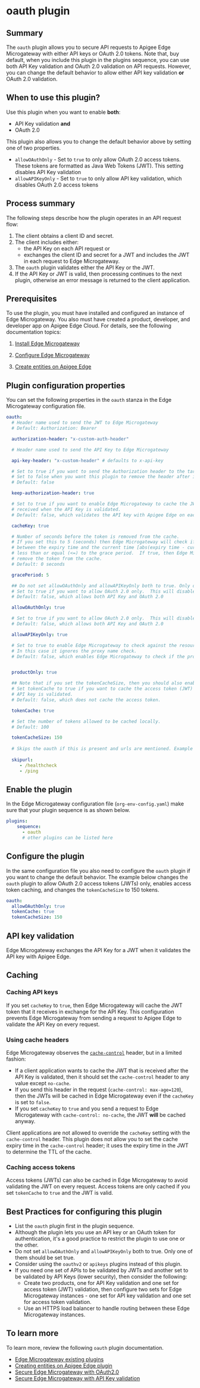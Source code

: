 # oauth plugin

## Summary

The `oauth` plugin allows you to secure API requests to Apigee Edge Microgateway with either API keys or OAuth 2.0 tokens. Note that, buy default, when you include this plugin in the plugins sequence, you can use both API Key validation and OAuth 2.0 validation on API requests. However, you can change the default behavior to allow either API key validation **or** OAuth 2.0  validation.


## When to use this plugin?

Use this plugin when you want to enable **both**:

* API Key validation **and**
* OAuth 2.0

This plugin also allows you to change the default behavior above by setting one of two properties.
* `allowOAuthOnly` - Set to `true` to only allow OAuth 2.0 access tokens. These tokens are formatted as Java Web Tokens (JWT). This setting disables API Key validation
* `allowAPIKeyOnly` - Set to `true` to only allow API key validation, which disables OAuth 2.0 access tokens

## Process summary

The following steps describe how the plugin operates in an API request flow:

1. The client obtains a client ID and secret.
2. The client includes either:
   * the API Key on each API request or
   * exchanges the client ID and secret for a JWT and includes the JWT in each request to Edge Microgateway.
3. The `oauth` plugin validates either the API Key or the JWT.
4. If the API Key or JWT is valid, then processing continues to the next plugin, otherwise an error message is returned to the client application.

## Prerequisites

To use the plugin, you must have installed and configured an instance of Edge Microgateway. You also must have
created a product, developer, and developer app on Apigee Edge Cloud. For details, see the following documentation topics:

1. [Install Edge Microgateway](https://docs.apigee.com/api-platform/microgateway/3.0.x/setting-and-configuring-edge-microgateway#Prerequisite)   

2. [Configure Edge Microgateway](https://docs.apigee.com/api-platform/microgateway/3.0.x/setting-and-configuring-edge-microgateway#Part1)

3. [Create entities on Apigee Edge](https://docs.apigee.com/api-platform/microgateway/3.0.x/setting-and-configuring-edge-microgateway#Part2)


## Plugin configuration properties

You can set the following properties in the `oauth` stanza in the Edge Microgateway configuration file.

```yaml
oauth:
  # Header name used to send the JWT to Edge Microgateway
  # Default: Authorization: Bearer

  authorization-header: "x-custom-auth-header"

  # Header name used to send the API Key to Edge Microgateway

  api-key-header: "x-custom-header" # defaults to x-api-key

  # Set to true if you want to send the Authorization header to the target server;
  # Set to false when you want this plugin to remove the header after it is validated.
  # Default: false

  keep-authorization-header: true

  # Set to true if you want to enable Edge Microgateway to cache the JWT that is
  # received when the API Key is validated.
  # Default: false, which validates the API key with Apigee Edge on each request

  cacheKey: true

  # Number of seconds before the token is removed from the cache.
  # If you set this to 5 (seconds) then Edge Microgateway will check if the difference
  # between the expiry time and the current time [abs(expiry time - current time)] is
  # less than or equal (<=) to the grace period.  If true, then Edge Microgateway will
  # remove the token from the cache.  
  # Default: 0 seconds

  gracePeriod: 5

  ## Do not set allowOAuthOnly and allowAPIKeyOnly both to true. Only one of them should be set true.
  # Set to true if you want to allow OAuth 2.0 only.  This will disable API Key validation.
  # Default: false, which allows both API Key and OAuth 2.0

  allowOAuthOnly: true

  # Set to true if you want to allow OAuth 2.0 only.  This will disable API Key validation.
  # Default: false, which allows both API Key and OAuth 2.0

  allowAPIKeyOnly: true

  # Set to true to enable Edge Microgateway to check against the resource paths only.
  # In this case it ignores the proxy name check.  
  # Default: false, which enables Edge Microgateway to check if the proxy name is included in the product.


  productOnly: true

  ## Note that if you set the tokenCacheSize, then you should also enable it (tokenCache: true)
  # Set tokenCache to true if you want to cache the access token (JWT) that is received after the
  # API key is validated.
  # Default: false, which does not cache the access token.

  tokenCache: true

  # Set the number of tokens allowed to be cached locally.
  # Default: 100

  tokenCacheSize: 150
  
  # Skips the oauth if this is present and urls are mentioned. Example as:
  
  skipurl:
     - /healthcheck
     - /ping
```

## Enable the plugin
In the Edge Microgateway configuration file (`org-env-config.yaml`) make sure that your plugin sequence is as shown below.

```yaml
plugins:
    sequence:
      - oauth
      # other plugins can be listed here
```

## Configure the plugin
In the same configuration file you also need to configure the `oauth` plugin if you want to change the default behavior.  The example below changes the `oauth` plugin to allow OAuth 2.0 access tokens (JWTs) only, enables access token caching, and changes the `tokenCacheSize` to 150 tokens.    

```yaml
oauth:
  allowOAuthOnly: true
  tokenCache: true
  tokenCacheSize: 150
```

## API key validation

Edge Microgateway exchanges the API Key for a JWT when it validates the API key with Apigee Edge.

## Caching

### Caching API keys
If you set `cacheKey` to `true`, then Edge Microgateway will cache the JWT token that it receives in exchange for the API Key.  This configuration prevents Edge Microgateway from sending a request to Apigee Edge to validate the API Key on every request.

### Using cache headers
Edge Microgateway observes the [`cache-control`](https://developers.google.com/web/fundamentals/performance/optimizing-content-efficiency/http-caching) header, but in a limited fashion:
  * If a client application wants to cache the JWT that is received after the API Key is validated, then it should set the `cache-control` header to any value except `no-cache`.
  * If you send this header in the request (`cache-control: max-age=120`), then the JWTs will be cached in Edge Microgateway even if the `cacheKey` is set to `false`.
  * If you set `cacheKey` to `true` and you send a request to Edge Microgateway with `cache-control: no-cache`, the JWT **will** be cached anyway.  

Client applications are not allowed to override the `cacheKey` setting with the `cache-control` header.  This plugin does not allow you to set the cache expiry time in the `cache-control` header; it uses the expiry time in the JWT to determine the TTL of the cache.  

### Caching access tokens
Access tokens (JWTs) can also be cached in Edge Microgateway to avoid validating the JWT on every request.  Access tokens are only cached if you set `tokenCache` to `true` and the JWT is valid.  

## Best Practices for configuring this plugin
* List the `oauth` plugin first in the plugin sequence.  
* Although the plugin lets you use an API key or an OAuth token for authentication, it's a good practice to restrict the plugin to use one or the other.
* Do not set `allowOAuthOnly` and `allowAPIKeyOnly` both to true. Only one of them should be set true.
* Consider using the `oauthv2` or `apikeys` plugins instead of this plugin.  
* If you need one set of APIs to be validated by JWTs and another set to be validated by API Keys (lower security), then consider the following:
  * Create two products, one for API Key validation and one set for access token (JWT) validation, then configure two sets for Edge Microgateway instances - one set for API key validation and one set for access token validation.
  * Use an HTTPS load balancer to handle routing between these Edge Microgateway instances.  

## To learn more
To learn more, review the following `oauth` plugin documentation.  
* [Edge Microgateway existing plugins](https://docs.apigee.com/api-platform/microgateway/2.5.x/use-plugins#existingpluginsbundledwithedgemicrogateway)
* [Creating entities on Apigee Edge plugin](https://docs.apigee.com/api-platform/microgateway/2.5.x/setting-and-configuring-edge-microgateway.html#part2createentitiesonapigeeedge)
* [Secure Edge Microgateway with OAuth2.0](https://docs.apigee.com/api-platform/microgateway/2.5.x/setting-and-configuring-edge-microgateway.html#part4secureedgemicrogateway)
* [Secure Edge Microgateway with API Key validation](https://docs.apigee.com/api-platform/microgateway/2.5.x/setting-and-configuring-edge-microgateway.html#part4secureedgemicrogateway-securingtheapiwithanapikey)

